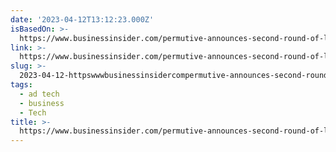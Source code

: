 ```yaml
---
date: '2023-04-12T13:12:23.000Z'
isBasedOn: >-
  https://www.businessinsider.com/permutive-announces-second-round-of-layoffs-2023-4
link: >-
  https://www.businessinsider.com/permutive-announces-second-round-of-layoffs-2023-4
slug: >-
  2023-04-12-httpswwwbusinessinsidercompermutive-announces-second-round-of-layoffs-2023-4
tags:
  - ad tech
  - business
  - Tech
title: >-
  https://www.businessinsider.com/permutive-announces-second-round-of-layoffs-2023-4
---
```


